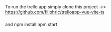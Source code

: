 ##
To run the trello app simply clone this project ->> https://github.com/filiphric/trelloapp-vue-vite-ts
###
and
npm install
npm start
